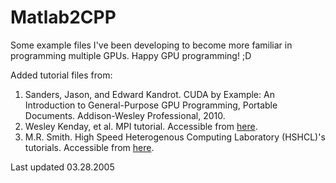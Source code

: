 # Matlab2CPP
Some example files I've been developing to become more familiar in programming multiple GPUs. 
Happy GPU programming! ;D

Added tutorial files from: 

1. Sanders, Jason, and Edward Kandrot. CUDA by Example: An Introduction to General-Purpose GPU Programming, Portable Documents. Addison-Wesley Professional, 2010.
2. Wesley Kenday, et al. MPI tutorial. Accessible from [here](https://github.com/wesleykendall/mpitutorial).
3. M.R. Smith. High Speed Heterogenous Computing Laboratory (HSHCL)'s tutorials. Accessible from [here](http://hshclncku.com/tutorials.html).

Last updated 03.28.2005
